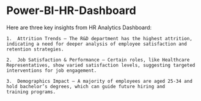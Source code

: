 # Power-BI-HR-Dashboard

Here are three key insights from HR Analytics Dashboard:

	1.	Attrition Trends – The R&D department has the highest attrition, indicating a need for deeper analysis of employee satisfaction and retention strategies.
 
	2.	Job Satisfaction & Performance – Certain roles, like Healthcare Representatives, show varied satisfaction levels, suggesting targeted interventions for job engagement.
 
	3.	Demographics Impact – A majority of employees are aged 25-34 and hold bachelor’s degrees, which can guide future hiring and training programs.
